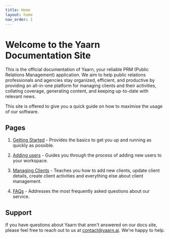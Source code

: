 ```yaml
---
title: Home
layout: home
nav_order: 1
---
```


# Welcome to the Yaarn Documentation Site

This is the official documentation of Yaarn, your reliable PRM (Public Relations Management) application. We aim to help public relations professionals and agencies stay organized, efficient, and productive by providing an all-in-one platform for managing clients and their activities, collating coverage, generating content, and keeping up-to-date with relevant news.

This site is offered to give you a quick guide on how to maximise the usage of our software.

## Pages

1. [Getting Started](https://docs.yaarn.ai/pages/getting-started) - Provides the basics to get you up and running as quickly as possible.

2. [Adding users](https://docs.yaarn.ai/adding-users) - Guides you through the process of adding new users to your workspace.

3. [Managing Clients](https://docs.yaarn.ai/managing-clients) - Teaches you how to add new clients, update client details, create client activities and everything else about client management.

4. [FAQs](https://docs.yaarn.ai/faqs) - Addresses the most frequently asked questions about our service.

## Support

If you have questions about Yaarn that aren't answered on our docs site, please feel free to reach out to us at [contact@yaarn.ai](mailto:contact@yaarn.ai). We're happy to help.
